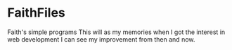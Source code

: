 # FaithFiles
Faith's simple programs
This will as my memories when I got the interest in web development 
I can see my improvement from then and now.

